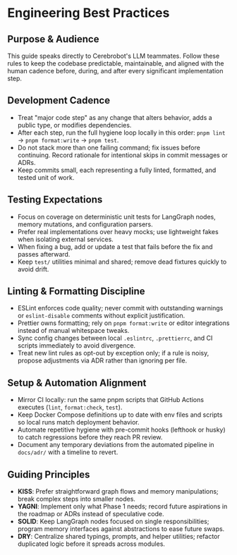 # Engineering Best Practices

## Purpose & Audience
This guide speaks directly to Cerebrobot's LLM teammates. Follow these rules to keep the codebase predictable, maintainable, and aligned with the human cadence before, during, and after every significant implementation step.

## Development Cadence
- Treat "major code step" as any change that alters behavior, adds a public type, or modifies dependencies.
- After each step, run the full hygiene loop locally in this order: `pnpm lint` → `pnpm format:write` → `pnpm test`.
- Do not stack more than one failing command; fix issues before continuing. Record rationale for intentional skips in commit messages or ADRs.
- Keep commits small, each representing a fully linted, formatted, and tested unit of work.

## Testing Expectations
- Focus on coverage on deterministic unit tests for LangGraph nodes, memory mutations, and configuration parsers.
- Prefer real implementations over heavy mocks; use lightweight fakes when isolating external services.
- When fixing a bug, add or update a test that fails before the fix and passes afterward.
- Keep `test/` utilities minimal and shared; remove dead fixtures quickly to avoid drift.

## Linting & Formatting Discipline
- ESLint enforces code quality; never commit with outstanding warnings or `eslint-disable` comments without explicit justification.
- Prettier owns formatting; rely on `pnpm format:write` or editor integrations instead of manual whitespace tweaks.
- Sync config changes between local `.eslintrc`, `.prettierrc`, and CI scripts immediately to avoid divergence.
- Treat new lint rules as opt-out by exception only; if a rule is noisy, propose adjustments via ADR rather than ignoring per file.

## Setup & Automation Alignment
- Mirror CI locally: run the same pnpm scripts that GitHub Actions executes (`lint`, `format:check`, `test`).
- Keep Docker Compose definitions up to date with env files and scripts so local runs match deployment behavior.
- Automate repetitive hygiene with pre-commit hooks (lefthook or husky) to catch regressions before they reach PR review.
- Document any temporary deviations from the automated pipeline in `docs/adr/` with a timeline to revert.

## Guiding Principles
- **KISS**: Prefer straightforward graph flows and memory manipulations; break complex steps into smaller nodes.
- **YAGNI**: Implement only what Phase 1 needs; record future aspirations in the roadmap or ADRs instead of speculative code.
- **SOLID**: Keep LangGraph nodes focused on single responsibilities; program memory interfaces against abstractions to ease future swaps.
- **DRY**: Centralize shared typings, prompts, and helper utilities; refactor duplicated logic before it spreads across modules.

